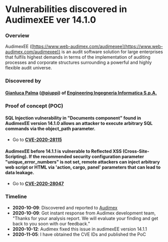 # Vulnerabilities discovered in AudimexEE ver 14.1.0

### Overview
AudimexEE ([https://www.web-audimex.com/audimexee](https://www.web-audimex.com/audimexee)) is an audit software solution for large enterprises that fulfils highest demands in terms of the implementation of auditing processes and corporate structures surrounding a powerful and highly flexible audit universe.

### Discovered by
#### [Gianluca Palma](https://www.linkedin.com/in/piuppi/) ([@piuppi](https://twitter.com/piuppi)) of [Engineering Ingegneria Informatica S.p.A.](https://www.eng.it)
 
### Proof of concept (POC)

#### SQL Injection vulnerability in "Documents component" found in AudimexEE version 14.1.0 allows an attacker to execute arbitrary SQL commands via the object_path parameter.

- Go to **[CVE-2020-28115](SQLInjection.md)**

#### AudimexEE before 14.1.1 is vulnerable to Reflected XSS (Cross-Site-Scripting). If the recommended security configuration parameter "unique_error_numbers" is not set, remote attackers can inject arbitrary web script or HTML via 'action, cargo, panel' parameters that can lead to data leakage.

- Go to **[CVE-2020-28047](Reflected-XSS.md)**

### Timeline
- **2020-10-09**: Discovered and reported to [Audimex](https://www.web-audimex.com)
- **2020-10-09**: Got instant response from Audimex development team, "Thanks for your analysis report. We will evaluate your finding and get back to you soon with our feedback."
- **2020-10-12**: Audimex fixed this issue in audimexEE version 14.1.1
- **2020-11-05**: I have obtained the CVE IDs and published the PoC
